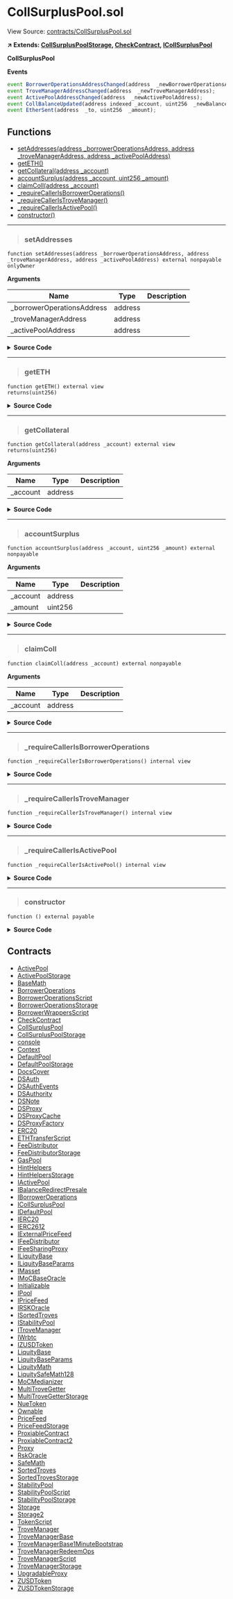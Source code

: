 # CollSurplusPool.sol

View Source: [contracts/CollSurplusPool.sol](../contracts/CollSurplusPool.sol)

**↗ Extends: [CollSurplusPoolStorage](CollSurplusPoolStorage.md), [CheckContract](CheckContract.md), [ICollSurplusPool](ICollSurplusPool.md)**

**CollSurplusPool**

**Events**

```js
event BorrowerOperationsAddressChanged(address  _newBorrowerOperationsAddress);
event TroveManagerAddressChanged(address  _newTroveManagerAddress);
event ActivePoolAddressChanged(address  _newActivePoolAddress);
event CollBalanceUpdated(address indexed _account, uint256  _newBalance);
event EtherSent(address  _to, uint256  _amount);
```

## Functions

- [setAddresses(address _borrowerOperationsAddress, address _troveManagerAddress, address _activePoolAddress)](#setaddresses)
- [getETH()](#geteth)
- [getCollateral(address _account)](#getcollateral)
- [accountSurplus(address _account, uint256 _amount)](#accountsurplus)
- [claimColl(address _account)](#claimcoll)
- [_requireCallerIsBorrowerOperations()](#_requirecallerisborroweroperations)
- [_requireCallerIsTroveManager()](#_requirecalleristrovemanager)
- [_requireCallerIsActivePool()](#_requirecallerisactivepool)
- [constructor()](#constructor)

---    

> ### setAddresses

```solidity
function setAddresses(address _borrowerOperationsAddress, address _troveManagerAddress, address _activePoolAddress) external nonpayable onlyOwner 
```

**Arguments**

| Name        | Type           | Description  |
| ------------- |------------- | -----|
| _borrowerOperationsAddress | address |  | 
| _troveManagerAddress | address |  | 
| _activePoolAddress | address |  | 

<details>
	<summary><strong>Source Code</strong></summary>

```javascript
function setAddresses(
        address _borrowerOperationsAddress,
        address _troveManagerAddress,
        address _activePoolAddress
    )
        external
        override
        onlyOwner
    {
        checkContract(_borrowerOperationsAddress);
        checkContract(_troveManagerAddress);
        checkContract(_activePoolAddress);

        borrowerOperationsAddress = _borrowerOperationsAddress;
        troveManagerAddress = _troveManagerAddress;
        activePoolAddress = _activePoolAddress;

        emit BorrowerOperationsAddressChanged(_borrowerOperationsAddress);
        emit TroveManagerAddressChanged(_troveManagerAddress);
        emit ActivePoolAddressChanged(_activePoolAddress);

    }
```
</details>

---    

> ### getETH

```solidity
function getETH() external view
returns(uint256)
```

<details>
	<summary><strong>Source Code</strong></summary>

```javascript
function getETH() external view override returns (uint) {
        return ETH;
    }
```
</details>

---    

> ### getCollateral

```solidity
function getCollateral(address _account) external view
returns(uint256)
```

**Arguments**

| Name        | Type           | Description  |
| ------------- |------------- | -----|
| _account | address |  | 

<details>
	<summary><strong>Source Code</strong></summary>

```javascript
function getCollateral(address _account) external view override returns (uint) {
        return balances[_account];
    }
```
</details>

---    

> ### accountSurplus

```solidity
function accountSurplus(address _account, uint256 _amount) external nonpayable
```

**Arguments**

| Name        | Type           | Description  |
| ------------- |------------- | -----|
| _account | address |  | 
| _amount | uint256 |  | 

<details>
	<summary><strong>Source Code</strong></summary>

```javascript
function accountSurplus(address _account, uint _amount) external override {
        _requireCallerIsTroveManager();

        uint newAmount = balances[_account].add(_amount);
        balances[_account] = newAmount;

        emit CollBalanceUpdated(_account, newAmount);
    }
```
</details>

---    

> ### claimColl

```solidity
function claimColl(address _account) external nonpayable
```

**Arguments**

| Name        | Type           | Description  |
| ------------- |------------- | -----|
| _account | address |  | 

<details>
	<summary><strong>Source Code</strong></summary>

```javascript
function claimColl(address _account) external override {
        _requireCallerIsBorrowerOperations();
        uint claimableColl = balances[_account];
        require(claimableColl > 0, "CollSurplusPool: No collateral available to claim");

        balances[_account] = 0;
        emit CollBalanceUpdated(_account, 0);

        ETH = ETH.sub(claimableColl);
        emit EtherSent(_account, claimableColl);

        (bool success, ) = _account.call{ value: claimableColl }("");
        require(success, "CollSurplusPool: sending ETH failed");
    }
```
</details>

---    

> ### _requireCallerIsBorrowerOperations

```solidity
function _requireCallerIsBorrowerOperations() internal view
```

<details>
	<summary><strong>Source Code</strong></summary>

```javascript
function _requireCallerIsBorrowerOperations() internal view {
        require(
            msg.sender == borrowerOperationsAddress,
            "CollSurplusPool: Caller is not Borrower Operations");
    }
```
</details>

---    

> ### _requireCallerIsTroveManager

```solidity
function _requireCallerIsTroveManager() internal view
```

<details>
	<summary><strong>Source Code</strong></summary>

```javascript
function _requireCallerIsTroveManager() internal view {
        require(
            msg.sender == troveManagerAddress,
            "CollSurplusPool: Caller is not TroveManager");
    }
```
</details>

---    

> ### _requireCallerIsActivePool

```solidity
function _requireCallerIsActivePool() internal view
```

<details>
	<summary><strong>Source Code</strong></summary>

```javascript
function _requireCallerIsActivePool() internal view {
        require(
            msg.sender == activePoolAddress,
            "CollSurplusPool: Caller is not Active Pool");
    }
```
</details>

---    

> ### constructor

```solidity
function () external payable
```

<details>
	<summary><strong>Source Code</strong></summary>

```javascript
receive() external payable {
        _requireCallerIsActivePool();
        ETH = ETH.add(msg.value);
    }
```
</details>

## Contracts

* [ActivePool](ActivePool.md)
* [ActivePoolStorage](ActivePoolStorage.md)
* [BaseMath](BaseMath.md)
* [BorrowerOperations](BorrowerOperations.md)
* [BorrowerOperationsScript](BorrowerOperationsScript.md)
* [BorrowerOperationsStorage](BorrowerOperationsStorage.md)
* [BorrowerWrappersScript](BorrowerWrappersScript.md)
* [CheckContract](CheckContract.md)
* [CollSurplusPool](CollSurplusPool.md)
* [CollSurplusPoolStorage](CollSurplusPoolStorage.md)
* [console](console.md)
* [Context](Context.md)
* [DefaultPool](DefaultPool.md)
* [DefaultPoolStorage](DefaultPoolStorage.md)
* [DocsCover](DocsCover.md)
* [DSAuth](DSAuth.md)
* [DSAuthEvents](DSAuthEvents.md)
* [DSAuthority](DSAuthority.md)
* [DSNote](DSNote.md)
* [DSProxy](DSProxy.md)
* [DSProxyCache](DSProxyCache.md)
* [DSProxyFactory](DSProxyFactory.md)
* [ERC20](ERC20.md)
* [ETHTransferScript](ETHTransferScript.md)
* [FeeDistributor](FeeDistributor.md)
* [FeeDistributorStorage](FeeDistributorStorage.md)
* [GasPool](GasPool.md)
* [HintHelpers](HintHelpers.md)
* [HintHelpersStorage](HintHelpersStorage.md)
* [IActivePool](IActivePool.md)
* [IBalanceRedirectPresale](IBalanceRedirectPresale.md)
* [IBorrowerOperations](IBorrowerOperations.md)
* [ICollSurplusPool](ICollSurplusPool.md)
* [IDefaultPool](IDefaultPool.md)
* [IERC20](IERC20.md)
* [IERC2612](IERC2612.md)
* [IExternalPriceFeed](IExternalPriceFeed.md)
* [IFeeDistributor](IFeeDistributor.md)
* [IFeeSharingProxy](IFeeSharingProxy.md)
* [ILiquityBase](ILiquityBase.md)
* [ILiquityBaseParams](ILiquityBaseParams.md)
* [IMasset](IMasset.md)
* [IMoCBaseOracle](IMoCBaseOracle.md)
* [Initializable](Initializable.md)
* [IPool](IPool.md)
* [IPriceFeed](IPriceFeed.md)
* [IRSKOracle](IRSKOracle.md)
* [ISortedTroves](ISortedTroves.md)
* [IStabilityPool](IStabilityPool.md)
* [ITroveManager](ITroveManager.md)
* [IWrbtc](IWrbtc.md)
* [IZUSDToken](IZUSDToken.md)
* [LiquityBase](LiquityBase.md)
* [LiquityBaseParams](LiquityBaseParams.md)
* [LiquityMath](LiquityMath.md)
* [LiquitySafeMath128](LiquitySafeMath128.md)
* [MoCMedianizer](MoCMedianizer.md)
* [MultiTroveGetter](MultiTroveGetter.md)
* [MultiTroveGetterStorage](MultiTroveGetterStorage.md)
* [NueToken](NueToken.md)
* [Ownable](Ownable.md)
* [PriceFeed](PriceFeed.md)
* [PriceFeedStorage](PriceFeedStorage.md)
* [ProxiableContract](ProxiableContract.md)
* [ProxiableContract2](ProxiableContract2.md)
* [Proxy](Proxy.md)
* [RskOracle](RskOracle.md)
* [SafeMath](SafeMath.md)
* [SortedTroves](SortedTroves.md)
* [SortedTrovesStorage](SortedTrovesStorage.md)
* [StabilityPool](StabilityPool.md)
* [StabilityPoolScript](StabilityPoolScript.md)
* [StabilityPoolStorage](StabilityPoolStorage.md)
* [Storage](Storage.md)
* [Storage2](Storage2.md)
* [TokenScript](TokenScript.md)
* [TroveManager](TroveManager.md)
* [TroveManagerBase](TroveManagerBase.md)
* [TroveManagerBase1MinuteBootstrap](TroveManagerBase1MinuteBootstrap.md)
* [TroveManagerRedeemOps](TroveManagerRedeemOps.md)
* [TroveManagerScript](TroveManagerScript.md)
* [TroveManagerStorage](TroveManagerStorage.md)
* [UpgradableProxy](UpgradableProxy.md)
* [ZUSDToken](ZUSDToken.md)
* [ZUSDTokenStorage](ZUSDTokenStorage.md)
